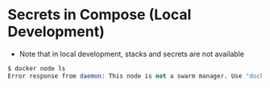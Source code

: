 # Secrets in Compose (Local Development)

- Note that in local development, stacks and secrets are not available

```s
$ docker node ls
Error response from daemon: This node is not a swarm manager. Use "docker swarm init" or "docker swarm join" to connect this node to swarm and try again.
```
